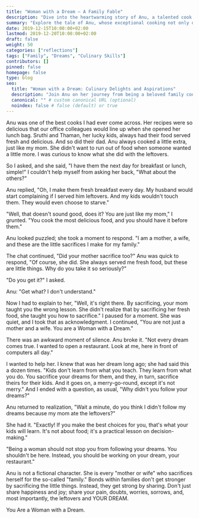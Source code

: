 ```yaml
---
title: "Woman with a Dream – A Family Fable"
description: "Dive into the heartwarming story of Anu, a talented cook whose culinary skills bring joy to her family and colleagues, and her journey towards realizing her dream."
summary: "Explore the tale of Anu, whose exceptional cooking not only delights those around her but also serves as a stepping stone towards her larger aspirations."
date: 2019-12-15T10:00:00+02:00
lastmod: 2019-12-20T10:00:00+02:00
draft: false
weight: 50
categories: ["reflections"]
tags: ["Family", "Dreams", "Culinary Skills"]
contributors: []
pinned: false
homepage: false
type: blog
seo:
  title: "Woman with a Dream: Culinary Delights and Aspirations"
  description: "Join Anu on her journey from being a beloved family cook to chasing her dreams, a story that celebrates culinary passion and the pursuit of dreams."
  canonical: "" # custom canonical URL (optional)
  noindex: false # false (default) or true
---
```


Anu was one of the best cooks I had ever come across. Her recipes were so delicious that our office colleagues would line up when she opened her lunch bag. Sruthi and Thaman, her lucky kids, always had their food served fresh and delicious. And so did their dad. Anu always cooked a little extra, just like my mom. She didn't want to run out of food when someone wanted a little more. I was curious to know what she did with the leftovers.

So I asked, and she said, "I have them the next day for breakfast or lunch, simple!" I couldn't help myself from asking her back, "What about the others?"

Anu replied, "Oh, I make them fresh breakfast every day. My husband would start complaining if I served him leftovers. And my kids wouldn't touch them. They would even choose to starve."

"Well, that doesn't sound good, does it? You are just like my mom," I grunted. "You cook the most delicious food, and you should have it before them."

Anu looked puzzled; she took a moment to respond. "I am a mother, a wife, and these are the little sacrifices I make for my family."

The chat continued, "Did your mother sacrifice too?" Anu was quick to respond, "Of course, she did. She always served me fresh food, but these are little things. Why do you take it so seriously?"

"Do you get it?" I asked.

Anu: "Get what? I don't understand."

Now I had to explain to her, "Well, it's right there. By sacrificing, your mom taught you the wrong lesson. She didn't realize that by sacrificing her fresh food, she taught you how to sacrifice." I paused for a moment. She was quiet, and I took that as acknowledgment. I continued, "You are not just a mother and a wife. You are a Woman with a Dream."

There was an awkward moment of silence. Anu broke it. "Not every dream comes true. I wanted to open a restaurant. Look at me, here in front of computers all day."

I wanted to help her. I knew that was her dream long ago; she had said this a dozen times. "Kids don't learn from what you teach. They learn from what you do. You sacrifice your dreams for them, and they, in turn, sacrifice theirs for their kids. And it goes on, a merry-go-round, except it's not merry." And I ended with a question, as usual, "Why didn't you follow your dreams?"

Anu returned to realization, "Wait a minute, do you think I didn't follow my dreams because my mom ate the leftovers?"

She had it. "Exactly! If you make the best choices for you, that's what your kids will learn. It's not about food; it's a practical lesson on decision-making."

"Being a woman should not stop you from following your dreams. You shouldn't be here. Instead, you should be working on your dream, your restaurant."

Anu is not a fictional character. She is every "mother or wife" who sacrifices herself for the so-called "family." Bonds within families don't get stronger by sacrificing the little things. Instead, they get strong by sharing. Don't just share happiness and joy; share your pain, doubts, worries, sorrows, and, most importantly, the leftovers and YOUR DREAM.

You Are a Woman with a Dream.
